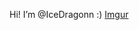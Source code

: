 Hi! I’m @IceDragonn :)
  [Imgur](https://i.imgur.com/B4WewoF.png)

<!---
IceDragonn/IceDragonn is a ✨ special ✨ repository because its `README.md` (this file) appears on your GitHub profile.
You can click the Preview link to take a look at your changes.
--->
